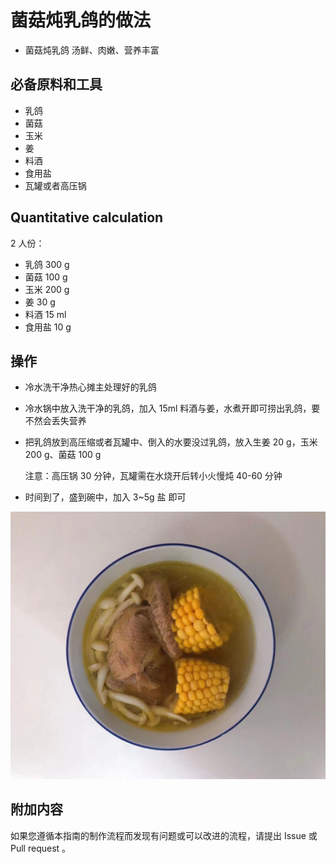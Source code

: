# 菌菇炖乳鸽的做法

- 菌菇炖乳鸽 汤鲜、肉嫩、营养丰富

## 必备原料和工具

* 乳鸽
* 菌菇
* 玉米
* 姜
* 料酒
* 食用盐
* 瓦罐或者高压锅

## Quantitative calculation

2 人份：

* 乳鸽 300 g
* 菌菇 100 g
* 玉米 200 g
* 姜  30 g
* 料酒 15 ml
* 食用盐 10 g

## 操作

* 冷水洗干净热心摊主处理好的乳鸽
* 冷水锅中放入洗干净的乳鸽，加入 15ml 料酒与姜，水煮开即可捞出乳鸽，要不然会丢失营养
* 把乳鸽放到高压缩或者瓦罐中、倒入的水要没过乳鸽，放入生姜 20 g，玉米 200 g、菌菇 100 g

  注意：高压锅 30 分钟，瓦罐需在水烧开后转小火慢炖 40-60 分钟
* 时间到了，盛到碗中，加入 3~5g 盐 即可

![示例菜成品](./菌菇炖乳鸽.jpg)

## 附加内容

如果您遵循本指南的制作流程而发现有问题或可以改进的流程，请提出 Issue 或 Pull request 。
